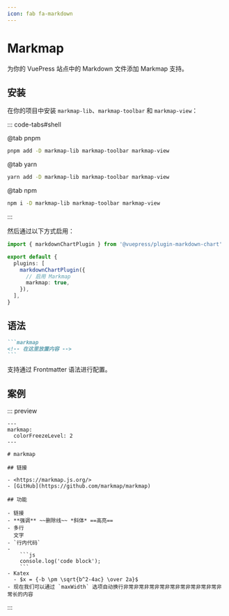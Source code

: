 ```yaml
---
icon: fab fa-markdown
---
```


# Markmap

为你的 VuePress 站点中的 Markdown 文件添加 Markmap 支持。

<!-- more -->

## 安装

在你的项目中安装 `markmap-lib`、`markmap-toolbar` 和 `markmap-view`：

::: code-tabs#shell

@tab pnpm

```bash
pnpm add -D markmap-lib markmap-toolbar markmap-view
```

@tab yarn

```bash
yarn add -D markmap-lib markmap-toolbar markmap-view
```

@tab npm

```bash
npm i -D markmap-lib markmap-toolbar markmap-view
```

:::

然后通过以下方式启用：

```ts {7} title=".vuepress/config.ts"
import { markdownChartPlugin } from '@vuepress/plugin-markdown-chart'

export default {
  plugins: [
    markdownChartPlugin({
      // 启用 Markmap
      markmap: true,
    }),
  ],
}
```

<!-- #region after -->

## 语法

````md
```markmap
<!-- 在这里放置内容 -->
```
````

支持通过 Frontmatter 语法进行配置。

## 案例

::: preview

````markmap
---
markmap:
  colorFreezeLevel: 2
---

# markmap

## 链接

- <https://markmap.js.org/>
- [GitHub](https://github.com/markmap/markmap)

## 功能

- 链接
- **强调** ~~删除线~~ *斜体* ==高亮==
- 多行
  文字
- `行内代码`
-
    ```js
    console.log('code block');
    ```
- Katex
  - $x = {-b \pm \sqrt{b^2-4ac} \over 2a}$
- 现在我们可以通过 `maxWidth` 选项自动换行非常非常非常非常非常非常非常非常非常非常长的内容
````

:::
